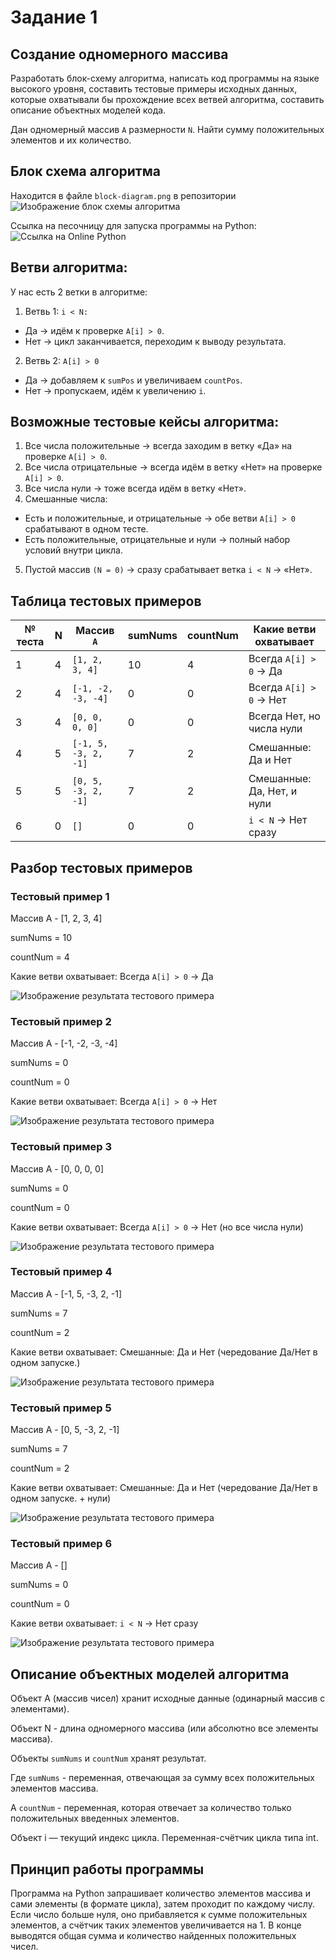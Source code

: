 # Задание 1
## Создание одномерного массива

Разработать блок-схему алгоритма, написать код программы на языке высокого уровня, составить тестовые примеры исходных данных, которые охватывали бы прохождение всех ветвей алгоритма, составить описание объектных моделей кода. 

Дан одномерный массив `А` размерности `N`. Найти сумму положительных элементов и их количество.

## Блок схема алгоритма
Находится в файле `block-diagram.png` в репозитории
![Изображение блок схемы алгоритма](https://github.com/ekatylynx/one-dimensional-array-python/blob/master/block-diagram.png)

Ссылка на песочницу для запуска программы на Python: ![Ссылка на Online Python](https://www.online-python.com/PTjSqKFBg8)


## Ветви алгоритма:
У нас есть 2 ветки в алгоритме:
1. Ветвь 1: `i < N:`
* Да → идём к проверке `A[i] > 0`.
* Нет → цикл заканчивается, переходим к выводу результата.


2. Ветвь 2: `A[i] > 0`
* Да → добавляем к `sumPos` и увеличиваем `countPos`.
* Нет → пропускаем, идём к увеличению `i`.

## Возможные тестовые кейсы алгоритма:
1. Все числа положительные → всегда заходим в ветку «Да» на проверке `A[i] > 0`.
2. Все числа отрицательные → всегда идём в ветку «Нет» на проверке `A[i] > 0`.
3. Все числа нули → тоже всегда идём в ветку «Нет».
4. Смешанные числа:
* Есть и положительные, и отрицательные → обе ветви `A[i] > 0` срабатывают в одном тесте.
* Есть положительные, отрицательные и нули → полный набор условий внутри цикла.
5. Пустой массив `(N = 0)` → сразу срабатывает ветка `i < N` → «Нет».

## Таблица тестовых примеров

| № теста | N | Массив `A`           | sumNums        | countNum         | Какие ветви охватывает     |
| ------- | - | -------------------- | -------------- | ---------------- | -------------------------- |
| 1       | 4 | `[1, 2, 3, 4]`       | 10             | 4                | Всегда `A[i] > 0` → Да     |
| 2       | 4 | `[-1, -2, -3, -4]`   | 0              | 0                | Всегда `A[i] > 0` → Нет    |
| 3       | 4 | `[0, 0, 0, 0]`       | 0              | 0                | Всегда Нет, но числа нули  |
| 4       | 5 | `[-1, 5, -3, 2, -1]` | 7              | 2                | Смешанные: Да и Нет        |
| 5       | 5 | `[0, 5, -3, 2, -1]`  | 7              | 2                | Смешанные: Да, Нет, и нули |
| 6       | 0 | `[]`                 | 0              | 0                | `i < N` → Нет сразу        |


## Разбор тестовых примеров
### Тестовый пример 1 
Массив A - [1, 2, 3, 4]

sumNums = 10

countNum = 4

Какие ветви охватывает: Всегда `A[i] > 0` → Да

![Изображение результата тестового примера](https://github.com/ekatylynx/one-dimensional-array-python/blob/master/test-case-1.png)


### Тестовый пример 2
Массив A - [-1, -2, -3, -4]

sumNums = 0

countNum = 0

Какие ветви охватывает: Всегда `A[i] > 0` → Нет

![Изображение результата тестового примера](https://github.com/ekatylynx/one-dimensional-array-python/blob/master/test-case-2.png)


### Тестовый пример 3
Массив A - [0, 0, 0, 0]

sumNums = 0

countNum = 0

Какие ветви охватывает: Всегда `A[i] > 0` → Нет (но все числа нули)

![Изображение результата тестового примера](https://github.com/ekatylynx/one-dimensional-array-python/blob/master/test-case-3.png)


### Тестовый пример 4
Массив A - [-1, 5, -3, 2, -1]

sumNums = 7

countNum = 2

Какие ветви охватывает: Смешанные: Да и Нет (чередование Да/Нет в одном запуске.)

![Изображение результата тестового примера](https://github.com/ekatylynx/one-dimensional-array-python/blob/master/test-case-4.png)


### Тестовый пример 5
Массив A - [0, 5, -3, 2, -1]

sumNums = 7

countNum = 2

Какие ветви охватывает: Смешанные: Да и Нет (чередование Да/Нет в одном запуске. + нули)

![Изображение результата тестового примера](https://github.com/ekatylynx/one-dimensional-array-python/blob/master/test-case-5.png)


### Тестовый пример 6
Массив A - []

sumNums = 0

countNum = 0

Какие ветви охватывает: `i < N` → Нет сразу

![Изображение результата тестового примера](https://github.com/ekatylynx/one-dimensional-array-python/blob/master/test-case-6.png)


## Описание объектных моделей алгоритма
Объект A (массив чисел) хранит исходные данные (одинарный массив с элементами).

Объект N - длина одномерного массива (или абсолютно все элементы массива).

Объекты `sumNums` и `countNum` хранят результат. 

Где `sumNums` - переменная, отвечающая за сумму всех положительных элементов массива.

А `countNum` - переменная, которая отвечает за количество только положительных введенных элементов.

Объект i — текущий индекс цикла. Переменная-счётчик цикла типа int.


## Принцип работы программы
Программа на Python запрашивает количество элементов массива и сами элементы (в формате цикла), затем проходит по каждому числу. Если число больше нуля, оно прибавляется к сумме положительных элементов, а счётчик таких элементов увеличивается на 1. В конце выводятся общая сумма и количество найденных положительных чисел.
